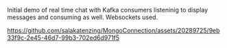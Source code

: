 Initial demo of real time chat with Kafka consumers listeninig to display messages and consuming as well. Websockets used.







https://github.com/salakatenzing/MongoConnection/assets/20289725/9eb33f9c-2e45-46d7-99b3-702ed6d971f5

